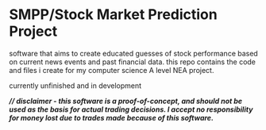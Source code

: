 # SMPP/Stock Market Prediction Project
software that aims to create educated guesses of stock performance based on current news events and past financial data. this repo contains the code and files i create for my computer science A level NEA project.

currently unfinished and in development

***// disclaimer - this software is a proof-of-concept, and should not be used as the basis for actual trading decisions. I accept no responsibility for money lost due to trades made because of this software.***
